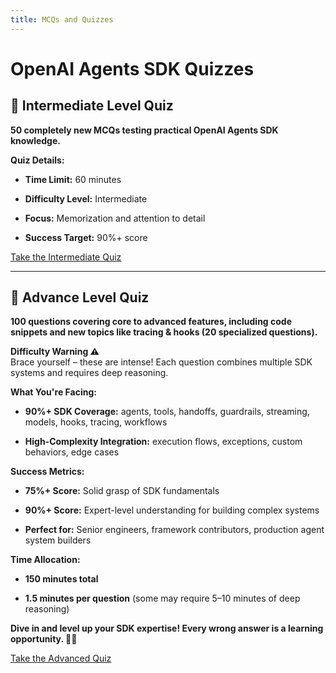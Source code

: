 ```yaml
---
title: MCQs and Quizzes
---
```


# OpenAI Agents SDK Quizzes

## 🎉 Intermediate Level Quiz

**50 completely new MCQs testing practical OpenAI Agents SDK knowledge.**

**Quiz Details:**

- **Time Limit:** 60 minutes

- **Difficulty Level:** Intermediate

- **Focus:** Memorization and attention to detail

- **Success Target:** 90%+ score

[Take the Intermediate Quiz](https://openai-agents-sdk-quiz-intermediate.vercel.app/)

---

## 🚀 Advance Level Quiz 

**100 questions covering core to advanced features, including code snippets and new topics like tracing & hooks (20 specialized questions).**

**Difficulty Warning ⚠️**  
Brace yourself – these are intense! Each question combines multiple SDK systems and requires deep reasoning.

**What You're Facing:**

- **90%+ SDK Coverage:** agents, tools, handoffs, guardrails, streaming, models, hooks, tracing, workflows

- **High-Complexity Integration:** execution flows, exceptions, custom behaviors, edge cases

**Success Metrics:**

- **75%+ Score:** Solid grasp of SDK fundamentals

- **90%+ Score:** Expert-level understanding for building complex systems

- **Perfect for:** Senior engineers, framework contributors, production agent system builders

**Time Allocation:**

- **150 minutes total**

- **1.5 minutes per question** (some may require 5–10 minutes of deep reasoning)

**Dive in and level up your SDK expertise! Every wrong answer is a learning opportunity. 🧠🔥**

[Take the Advanced Quiz](https://openai-agents-sdk-quiz.vercel.app/)
